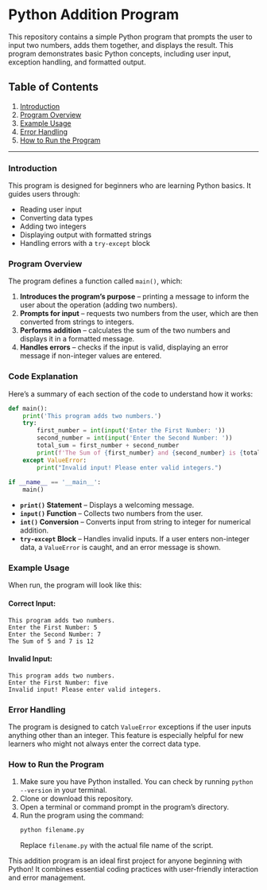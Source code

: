 # Python Addition Program

This repository contains a simple Python program that prompts the user to input two numbers, adds them together, and displays the result. This program demonstrates basic Python concepts, including user input, exception handling, and formatted output.

## Table of Contents
1. [Introduction](#introduction)
2. [Program Overview](#program-overview)
3. [Example Usage](#example-usage)
4. [Error Handling](#error-handling)
5. [How to Run the Program](#how-to-run-the-program)

---

### Introduction

This program is designed for beginners who are learning Python basics. It guides users through:
- Reading user input
- Converting data types
- Adding two integers
- Displaying output with formatted strings
- Handling errors with a `try-except` block

### Program Overview

The program defines a function called `main()`, which:
1. **Introduces the program’s purpose** – printing a message to inform the user about the operation (adding two numbers).
2. **Prompts for input** – requests two numbers from the user, which are then converted from strings to integers.
3. **Performs addition** – calculates the sum of the two numbers and displays it in a formatted message.
4. **Handles errors** – checks if the input is valid, displaying an error message if non-integer values are entered.

### Code Explanation

Here’s a summary of each section of the code to understand how it works:

```python
def main():
    print('This program adds two numbers.')
    try:
        first_number = int(input('Enter the First Number: '))
        second_number = int(input('Enter the Second Number: '))
        total_sum = first_number + second_number
        print(f'The Sum of {first_number} and {second_number} is {total_sum}')
    except ValueError:
        print("Invalid input! Please enter valid integers.")
        
if __name__ == '__main__':
    main()
```

- **`print()` Statement** – Displays a welcoming message.
- **`input()` Function** – Collects two numbers from the user.
- **`int()` Conversion** – Converts input from string to integer for numerical addition.
- **`try-except` Block** – Handles invalid inputs. If a user enters non-integer data, a `ValueError` is caught, and an error message is shown.

### Example Usage

When run, the program will look like this:

#### Correct Input:
```
This program adds two numbers.
Enter the First Number: 5
Enter the Second Number: 7
The Sum of 5 and 7 is 12
```

#### Invalid Input:
```
This program adds two numbers.
Enter the First Number: five
Invalid input! Please enter valid integers.
```

### Error Handling

The program is designed to catch `ValueError` exceptions if the user inputs anything other than an integer. This feature is especially helpful for new learners who might not always enter the correct data type.

### How to Run the Program

1. Make sure you have Python installed. You can check by running `python --version` in your terminal.
2. Clone or download this repository.
3. Open a terminal or command prompt in the program’s directory.
4. Run the program using the command:
   ```bash
   python filename.py
   ```
   Replace `filename.py` with the actual file name of the script.

This addition program is an ideal first project for anyone beginning with Python! It combines essential coding practices with user-friendly interaction and error management.
